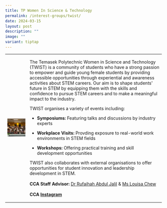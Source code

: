 ```yaml
---
title: TP Women In Science & Technology
permalink: /interest-groups/twist/
date: 2024-03-15
layout: post
description: ""
image: ""
variant: tiptap
---
```

<table style="minWidth: 50px">
<colgroup>
<col>
<col>
</colgroup>
<tbody>
<tr>
<td rowspan="1" colspan="1">
<div class="isomer-image-wrapper">
<img style="width: 100%" height="auto" width="100%" alt="" src="/images/Interest Groups/TWIST_1.png">
</div>
</td>
<td rowspan="1" colspan="1">
<p>The Temasek Polytechnic Women in Science and Technology (TWIST) is a community
of students who have a strong passion to empower and guide young female
students by providing accessible opportunities through experiential and
awareness activities about STEM careers. Our aim is to shape students'
future in STEM by equipping them with the skills and confidence to pursue
STEM careers and to make a meaningful impact to the industry.</p>
<p></p>
<p>TWIST organises a variety of events including:
<br>
</p>
<ul data-tight="true" class="tight">
<li>
<p><strong>Symposiums: </strong>Featuring talks and discussions by industry
experts</p>
</li>
<li>
<p><strong>Workplace Visits:</strong> Provding exposure to real-world work
environments in STEM fields</p>
</li>
<li>
<p><strong>Workshops: </strong>Offering practical training and skill development
opportunities</p>
</li>
</ul>
<p></p>
<p>TWIST also collaborates with external organisations to offer opportunities
for student innovation and leadership development in STEM.
<br>
<br><strong>CCA Staff Advisor:</strong>  <a href="mailto:Rufaihah_ABDUL_JALIL@tp.edu.sg" rel="noopener noreferrer nofollow" target="_blank">Dr Rufaihah Abdul Jalil</a> &amp;
<a href="mailto:Louisa_CHEW@tp.edu.sg" rel="noopener noreferrer nofollow" target="_blank">Ms Louisa Chew</a>
<br>
<br><strong>CCA <a href="https://www.instagram.com/tp.twist/" rel="noopener noreferrer nofollow" target="_blank">Instagram</a></strong>
</p>
</td>
</tr>
</tbody>
</table>
<p></p>